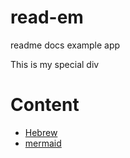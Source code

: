 # read-em
readme docs example app

<div class="special-class">
This is my special div

</div>

# Content

- [Hebrew](./docs/document-with-hebew.md)
- [mermaid](./docs/document-with-mermaid.md)

